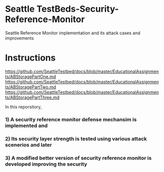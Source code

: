 # Seattle TestBeds-Security-Reference-Monitor
Seattle Reference Monitor implementation and its attack cases and improvements


# Instructions
https://github.com/SeattleTestbed/docs/blob/master/EducationalAssignments/ABStoragePartOne.md
https://github.com/SeattleTestbed/docs/blob/master/EducationalAssignments/ABStoragePartTwo.md
https://github.com/SeattleTestbed/docs/blob/master/EducationalAssignments/ABStoragePartThree.md


In this reporsitory, 

### 1) A security reference monitor defense mechansim is implemented and 
### 2) Its security layer strength is tested using various attack scenerios and later 
### 3) A modified better version of security reference monitor is developed improving the security





